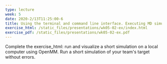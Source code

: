 ```yaml
---
type: lecture
week: 5
date: 2020-2/13T11:25:00-6
title: Using the terminal and command line interface. Executing MD simulations and visualizing the results.
exercise_html: /static_files/presentations/wk05-02-ex/index.html
exercise_pdf: /static_files/presentations/wk05-02-ex.pdf
---
```

Complete the exercise_html: run and visualize a short simulation on a local computer using OpenMM.
Run a short simulation of your team's target without errors.
